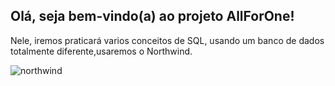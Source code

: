 ##  Olá, seja bem-vindo(a) ao projeto AllForOne!

Nele, iremos  praticará varios conceitos de SQL, usando um banco de dados totalmente diferente,usaremos o Northwind.

![northwind](https://user-images.githubusercontent.com/102389971/201692028-6a59d14f-e18f-42fc-8476-eeb9a5038ac7.png)

